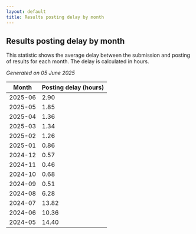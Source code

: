 ```yaml
---
layout: default
title: Results posting delay by month
---
```

## Results posting delay by month
This statistic shows the average delay between the submission and posting of results for each month. The delay is calculated in hours.

*Generated on 05 June 2025*

| Month | Posting delay (hours) |
| --- | --- |
| 2025-06 | 2.90 |
| 2025-05 | 1.85 |
| 2025-04 | 1.36 |
| 2025-03 | 1.34 |
| 2025-02 | 1.26 |
| 2025-01 | 0.86 |
| 2024-12 | 0.57 |
| 2024-11 | 0.46 |
| 2024-10 | 0.68 |
| 2024-09 | 0.51 |
| 2024-08 | 6.28 |
| 2024-07 | 13.82 |
| 2024-06 | 10.36 |
| 2024-05 | 14.40 |
